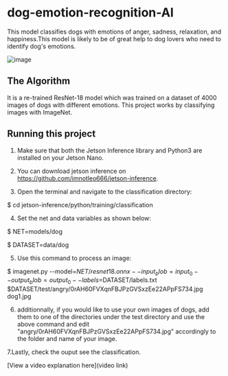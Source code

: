 # dog-emotion-recognition-AI
This model classifies dogs with emotions of anger, sadness, relaxation, and happiness.This model is likely to be of great help to dog lovers who need to identify dog's emotions.
 


![image](https://github.com/user-attachments/assets/d9561753-9366-41e1-8700-698378958e54)

## The Algorithm
It is a re-trained ResNet-18 model which was trained on a dataset of 4000 images of dogs with different emotions. This project works by classifying images with ImageNet. 

## Running this project

1. Make sure that both the Jetson Inference library and Python3 are installed on your Jetson Nano.
2. You can download jetson inference on https://github.com/imnotleo666/jetson-inference.
  
3. Open the terminal and navigate to the classification directory:

$ cd jetson-inference/python/training/classification

4. Set the net and data variables as shown below:

$ NET=models/dog

$ DATASET=data/dog
   
5. Use this command to process an image:

$ imagenet.py --model=$NET/resnet18.onnx --input_blob=input_0 --output_blob=output_0 --labels=$DATASET/labels.txt $DATASET/test/angry/0rAH60FVXqnFBJPzGVSxzEe22APpFS734.jpg dog1.jpg
   
6. additionnally, if you would like to use your own images of dogs, add them to one of the directories under the test directory and use the above command and edit "angry/0rAH60FVXqnFBJPzGVSxzEe22APpFS734.jpg" accordingly to the folder and name of your image.

7.Lastly, check the ouput see the classification.

[View a video explanation here](video link)
